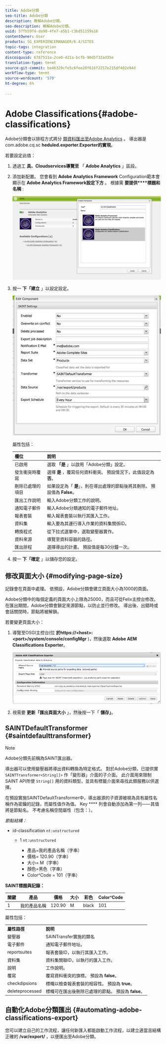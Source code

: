 ```yaml
---
title: Adobe分類
seo-title: Adobe分類
description: 瞭解Adobe分類。
seo-description: 瞭解Adobe分類。
uuid: 57fb59f4-da90-4fe7-a5b1-c3bd51159a16
contentOwner: User
products: SG_EXPERIENCEMANAGER/6.4/SITES
topic-tags: integration
content-type: reference
discoiquuid: 6787511a-2ce0-421a-bcfb-90d5f32ad35e
translation-type: tm+mt
source-git-commit: be46329cfe5c6fee28f616f2257e215df402e94d
workflow-type: tm+mt
source-wordcount: '579'
ht-degree: 6%

---
```



# Adobe Classifications{#adobe-classifications}

Adobe分類會以排程方式將分 [類資料匯出至Adobe Analytics](/help/sites-administering/adobeanalytics.md) 。 導出器是com.adobe.cq.sc **heduled.exporter.Exporter的實現**。

若要設定此值：

1. 透過工 **具、Cloudservices導覽至** 「 **Adobe Analytics** 」區段。
1. 添加新配置。 您會看到 **Adobe Analytics Framework** Configuration範本會顯示在 **Adobe Analytics Framework設定下方** 。 根據需 **要提供****標題和名稱** :

   ![aa-25](assets/aa-25.png)

1. 按一 **下「建立** 」以設定設定。

   ![chlimage_1](assets/chlimage_1.png)

   屬性包括：

   | **欄位** | **說明** |
   |---|---|
   | 已啟用 | 選取 **「是** 」以啟用「Adobe分類」設定。 |
   | 發生衝突時覆寫 | 選擇 **是** ，覆寫任何資料衝突。 預設情況下，此值設定為 **否**。 |
   | 刪除已處理的項目 | 如果設定為「 **是**」，則在導出處理的節點後將其刪除。 預設值為 **False**。 |
   | 匯出工作說明 | 輸入Adobe分類工作的說明。 |
   | 通知電子郵件 | 輸入Adobe分類通知的電子郵件地址。 |
   | 報表套裝 | 輸入報表套裝以執行其匯入工作。 |
   | 資料集 | 輸入要為其運行導入作業的資料集關係ID。 |
   | 轉換程式 | 從下拉式選單中，選取變壓器實作。 |
   | 資料來源 | 導覽至資料容器的路徑。 |
   | 匯出排程 | 選擇導出的計畫。 預設值是每30分鐘一次。 |

1. 按一 **下「確定** 」以儲存您的設定。

## 修改頁面大小 {#modifying-page-size}

記錄會在頁面中處理。 依預設，Adobe分類會建立頁面大小為1000的頁面。

Adobe分類中的每個定義的頁面大小上限為25000，而且可從Felix主控台修改。 在匯出期間，Adobe分類會鎖定來源節點，以防止並行修改。 導出後、出錯時或會話關閉時，節點將被解鎖。

若要變更頁面大小：

1. 導覽至OSGI主控台(位 **於https://&lt;host>:&lt;port>/system/console/configMgr** )，然後選取 **Adobe AEM Classifications Exporter**。

   ![aa-26](assets/aa-26.png)

1. 視需要 **更新「匯出頁面大小** 」，然後按一下「 **儲存」**。

## SAINTDefaultTransformer {#saintdefaulttransformer}

>[!NOTE]
>
>Adobe分類先前稱為SAINT匯出器。

導出器可以使用變壓器將導出資料轉換為特定格式。 對於Adobe分類，已提供實 `SAINTTransformer<String[]>` 作「變形器」介面的子介面。 此介面用來限制SAINT API所使 `String[]` 用的資料類型，並具有標籤介面來尋找此類服務以供選擇。

在預設實施SAINTDefaultTransformer中，導出器源的子資源被視為具有屬性名稱作為密鑰的記錄，而屬性值作為值。 Key **** 列會自動添加為第一列——其值將是節點名。 不考慮名稱空間屬性（包含：）。

*節點結構：*

* id-classification `nt:unstructured`

   * 1 `nt:unstructured`

      * 產品=我的產品名稱（字串）
      * 價格= 120.90（字串）
      * 大小= M（字串）
      * 顏色=黑色（字串）
      * Color^Code = 101（字串）

**SAINT標題與記錄：**

| **關鍵** | **產品** | **價格** | **大小** | **彩色** | **Color^Code** |
|---|---|---|---|---|---|
| 1 | 我的產品名稱 | 120.90 | M | black | 101 |

屬性包括：

<table> 
 <tbody> 
  <tr> 
   <td><strong>屬性路徑</strong></td> 
   <td><strong>說明</strong></td> 
  </tr> 
  <tr> 
   <td>變壓器</td> 
   <td>SAINTransfer實施的類名</td> 
  </tr> 
  <tr> 
   <td>電子郵件</td> 
   <td>通知電子郵件地址。</td> 
  </tr> 
  <tr> 
   <td>reportsuites</td> 
   <td>報表套裝ID，以執行其匯入工作。 </td> 
  </tr> 
  <tr> 
   <td>資料集</td> 
   <td>資料集關聯ID，以執行的匯入工作。 </td> 
  </tr> 
  <tr> 
   <td>說明</td> 
   <td>工作說明。 <br /> </td> 
  </tr> 
  <tr> 
   <td>覆寫</td> 
   <td>覆寫資料衝突的旗標。 預設為 <strong>false</strong>。</td> 
  </tr> 
  <tr> 
   <td>checkdipsions</td> 
   <td>標幟以檢查報表套裝的相容性。 預設為 <strong>true</strong>。</td> 
  </tr> 
  <tr> 
   <td>deleteprocessed</td> 
   <td>標幟可在匯出後刪除已處理的節點。 預設為 <strong>false</strong>。</td> 
  </tr> 
 </tbody> 
</table>

## 自動化Adobe分類匯出 {#automating-adobe-classifications-export}

您可以建立自己的工作流程，讓任何新匯入都能啟動工作流程，以建立適當且結構正確的 **/var/export/** ，以便匯出至Adobe分類。

